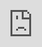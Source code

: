 ```yaml
---
title: "What's the Next Step?"
permalink: rwot1-sf/final-documents/whats-the-next-step/
---
```


<iframe src="https://infominer.id/pub-yes/rwot1-sf/final-documents/whats-the-next-step.pdf" frameborder="0"
  style="position:absolute;top:0;left:0;width:100%;height:100%;"></iframe>
